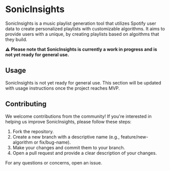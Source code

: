# SonicInsights


SonicInsights is a music playlist generation tool that utilizes Spotify user data to create personalized playlists with customizable algorithms. It aims to provide users with a unique, by creating playlists based on algoithms that they build.

__⚠️ Please note that SonicInsights is currently a work in progress and is not yet ready for general use.__

## Usage

SonicInsights is not yet ready for general use. This section will be updated with usage instructions once the project reaches MVP.

## Contributing

We welcome contributions from the community! If you're interested in helping us improve SonicInsights, please follow these steps:

1. Fork the repository.
2. Create a new branch with a descriptive name (e.g., feature/new-algorithm or fix/bug-name).
3. Make your changes and commit them to your branch.
4. Open a pull request and provide a clear description of your changes.

For any questions or concerns, open an issue.
